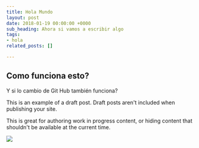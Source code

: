 ```yaml
---
title: Hola Mundo
layout: post
date: 2018-01-19 00:00:00 +0000
sub_heading: Ahora si vamos a escribir algo
tags:
- hola
related_posts: []

---
```

## Como funciona esto?

Y si lo cambio de Git Hub también funciona?

This is an example of a draft post. Draft posts aren't included when publishing your site.

This is great for authoring work in progress content, or hiding content that shouldn't be available at the current time.

![](/uploads/2018/02/17/building.jpg)
